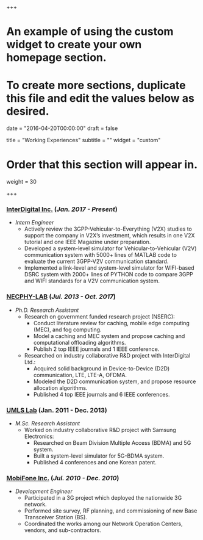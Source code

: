 +++
# An example of using the custom widget to create your own homepage section.
# To create more sections, duplicate this file and edit the values below as desired.

date = "2016-04-20T00:00:00"
draft = false

title = "Working Experiences"
subtitle = ""
widget = "custom"

# Order that this section will appear in.
weight = 30

+++


### [InterDigital Inc.](http://www.interdigital.com/) (*Jan. 2017 - Present*)
- *Intern Engineer*
	- Actively review the 3GPP-Vehicular-to-Everything (V2X) studies to support the company in V2X’s
investment, which results in one V2X tutorial and one IEEE Magazine under preparation.
	- Developed a system-level simulator for Vehicular-to-Vehicular (V2V) communication system with 5000+
lines of MATLAB code to evaluate the current 3GPP-V2V communication standard.
	- Implemented a link-level and system-level simulator for WIFI-based DSRC system with 2000+ lines of
PYTHON code to compare 3GPP and WIFI standards for a V2V communication system.

### [NECPHY-LAB](http://necphy-lab.com/) (*Jul. 2013 - Oct. 2017*)

- *Ph.D. Research Assistant*
	- Research on government funded research project (NSERC):
		- Conduct literature review for caching, mobile edge computing (MEC), and fog computing.
		- Model a caching and MEC system and propose caching and computational offloading algorithms.
		- Publish 2 top IEEE journals and 1 IEEE conference.
	- Researched on industry collaborative R&D project with InterDigital Ltd.:
		- Acquired solid background in Device-to-Device (D2D) communication, LTE, LTE-A, OFDMA.
		- Modeled the D2D communication system, and propose resource allocation algorithms.
		- Published 4 top IEEE journals and 6 IEEE conferences.

### [UMLS Lab](http://umls.kaist.ac.kr/english/index.html)  (Jan. 2011 - Dec. 2013)
- *M.Sc. Research Assistant*
	- Worked on industry collaborative R&D project with Samsung Electronics:
		- Researched on Beam Division Multiple Access (BDMA) and 5G system.
		- Built a system-level simulator for 5G-BDMA system.
		- Published 4 conferences and one Korean patent.

### [MobiFone Inc.](https://en.wikipedia.org/wiki/MobiFone) (*Jul. 2010 - Dec. 2010*)
- *Development Engineer*
	- Participated in a 3G project which deployed the nationwide 3G network.
	- Performed site survey, RF planning, and commissioning of new Base Transceiver Station (BS).
	- Coordinated the works among our Network Operation Centers, vendors, and sub-contractors.